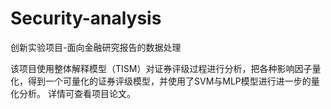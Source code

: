 # Security-analysis
创新实验项目-面向金融研究报告的数据处理

该项目使用整体解释模型（TISM）对证券评级过程进行分析，把各种影响因子量化，得到一个可量化的证券评级模型，并使用了SVM与MLP模型进行进一步的量化分析。
详情可查看项目论文。
